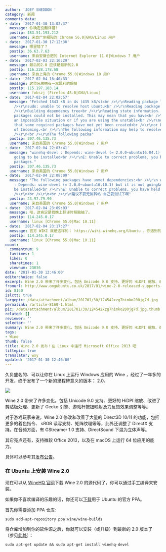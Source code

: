 ```yaml
---
author: 'JOEY SNEDDON '
category: 新闻
comments_data:
- date: '2017-01-30 13:02:37'
  message: 你确定没翻译错?
  postip: 183.51.193.212
  username: 来自广东揭阳的 Chrome 56.0|GNU/Linux 用户
- date: '2017-01-30 17:12:30'
  message: 哪里错了？
  postip: 36.63.7.63
  username: 来自安徽合肥的 Internet Explorer 11.0|Windows 7 用户
- date: '2017-02-03 22:16:29'
  message: 最后的2.0 应该是最新的2.0
  postip: 116.228.178.68
  username: 来自上海的 Chrome 55.0|Windows 10 用户
- date: '2017-02-04 16:40:33'
  message: 这位兄弟拥有一双犀利的眼睛
  postip: 115.197.183.14
  username: fxbszj [Firefox 48.0|GNU/Linux]
- date: '2017-02-04 22:02:57'
  message: "Fetched 1843 kB in 4s (435 kB/s)<br />\r\nReading package lists... Done<br
    />\r\nsudo: unable to resolve host ubuntu<br />\r\nReading package lists... Done<br
    />\r\nBuilding dependency tree<br />\r\nReading state information... Done<br />\r\nSome
    packages could not be installed. This may mean that you have<br />\r\nrequested
    an impossible situation or if you are using the unstable<br />\r\ndistribution
    that some required packages have not yet been created<br />\r\nor been moved out
    of Incoming.<br />\r\nThe following information may help to resolve the situation:<br
    />\r\n<br />\r\nThe following packa"
  postip: 207.46.135.73
  username: 来自美国的 Chrome 55.0|Windows 7 用户
- date: '2017-02-04 22:03:41'
  message: "winehq-devel : Depends: wine-devel (= 2.0.0~ubuntu16.04.1) but it is not
    going to be installed<br />\r\nE: Unable to correct problems, you have held broken
    packages."
  postip: 207.46.135.73
  username: 来自美国的 Chrome 55.0|Windows 7 用户
- date: '2017-02-04 22:08:09'
  message: "The following packages have unmet dependencies:<br />\r\n winehq-devel
    : Depends: wine-devel (= 2.0.0~ubuntu16.10.1) but it is not going&nbsp;&nbsp;to
    be installed<br />\r\nE: Unable to correct problems, you have held broken packages.<br
    />\r\n<br />\r\n<br />\r\n建议不要无脑转帖 自己要测试下啊"
  postip: 23.97.79.90
  username: 来自美国的 Chrome 55.0|Windows 7 用户
- date: '2017-02-04 23:09:03'
  message: 哈，这肯定是我晚上翻译时候脑抽了。
  postip: 114.245.0.17
  username: linux [Chrome 55.0|Mac 10.11]
- date: '2017-02-04 23:17:27'
  message: 官方 WIKI 就是这样的： https://wiki.winehq.org/Ubuntu ，你遇到的错误或也可以从该 URL 中得到帮助。
  postip: 114.245.0.17
  username: linux [Chrome 55.0|Mac 10.11]
count:
  commentnum: 9
  favtimes: 1
  likes: 0
  sharetimes: 1
  viewnum: 23036
date: '2017-01-30 12:46:00'
editorchoice: false
excerpt: Wine 2.0 带来了许多变化，包括 Unicode 9.0 支持、更好的 HiDPI 缩放、改进了剪贴板处理、更新了 Gecko 引擎、游戏杆按钮映射及力反馈效果调整等等。
fromurl: http://www.omgubuntu.co.uk/2017/01/wine-2-0-released-supports-microsoft-office-2013
id: 8160
islctt: true
largepic: /data/attachment/album/201701/30/124542xzg7himko200jg7d.jpg
permalink: /article-8160-1.html
pic: /data/attachment/album/201701/30/124542xzg7himko200jg7d.jpg.thumb.jpg
related: []
reviewer: ''
selector: ''
summary: Wine 2.0 带来了许多变化，包括 Unicode 9.0 支持、更好的 HiDPI 缩放、改进了剪贴板处理、更新了 Gecko 引擎、游戏杆按钮映射及力反馈效果调整等等。
tags:
- Wine
thumb: false
title: Wine 2.0 发布！在 Linux 中运行 Microsoft Office 2013 吧
titlepic: true
translator: wxy
updated: '2017-01-30 12:46:00'
---
```


久负盛名的、可以让你在 Linux 上运行 Windows 应用的 Wine ，经过了一年多的开发，终于发布了一个新的里程碑意义的版本： 2.0。


![](/data/attachment/album/201701/30/124542xzg7himko200jg7d.jpg)


Wine 2.0 带来了许多变化，包括 Unicode 9.0 支持、更好的 HiDPI 缩放、改进了剪贴板处理、更新了 Gecko 引擎、游戏杆按钮映射及力反馈效果调整等等。


对于游戏玩家来说，Wine 2.0 修改和改善了大量的 Direct3D 10/11 的功能，包括更多的着色指令、 sRGB 读写支持、矩阵纹理等等，此外还调整了 DirectX 支持。在音频方面，有 GStreamer 1.0 支持、DirectSound 下混为立体声等。


其它亮点还有，支持微软 Office 2013，以及在 macOS 上运行 64 位应用的能力。


具体可以参考其[发布公告](https://www.winehq.org/announce/2.0)。


### 在 Ubuntu 上安装 Wine 2.0


现在可以从 [WineHQ 官网](https://www.winehq.org/download)下载 Wine 2.0 的源代码了，你可以通过手工编译来安装。


如果你不喜欢编译的乐趣的话，你还可以[下载](https://launchpad.net/~wine/+archive/ubuntu/wine-builds)用于 Ubuntu 的官方 PPA。


首先你需要添加 PPA 仓库:



```
sudo add-apt-repository ppa:wine/wine-builds
```

将仓库增加到你的软件源之后，你就可以安装（或升级）到最新的 2.0 版本了（参见[此处](https://wiki.winehq.org/Ubuntu)）：



```
sudo apt-get update && sudo apt-get install winehq-devel
```